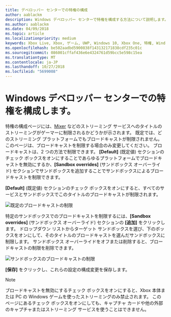```yaml
---
title: デベロッパー センターでの特権の構成
author: aablackm
description: Windows デベロッパー センターで特権を構成する方法について説明します。
ms.author: aablackm
ms.date: 04/09/2018
ms.topic: article
ms.localizationpriority: medium
keywords: Xbox Live, Xbox, ゲーム, UWP, Windows 10, Xbox One, 特権, Windows デベロッパー センター
ms.openlocfilehash: be502aadbd5900838f143132171838cdf235c01c
ms.sourcegitcommit: 086001cffaf436e6e4324761d59bcc5e598c15ea
ms.translationtype: MT
ms.contentlocale: ja-JP
ms.lasthandoff: 10/27/2018
ms.locfileid: "5699008"
---
```

# <a name="configure-privileges-on-windows-dev-center"></a>Windows デベロッパー センターでの特権を構成します。

特権の構成ページには、[Mixer](https://mixer.com/) などのストリーミング サービスへのタイトルのストリーミングがゲーマーに制限されるかどうかが示されます。 既定では、どのストリーミング プラットフォームでもブロードキャストが制限されません。このページは、ブロードキャストを制限する場合のみ変更してください。 ブロードキャストは、2 つの方法で制限できます。 **[Default]** (既定値) セクションのチェック ボックスをオンにすることであらゆるプラットフォームでブロードキャストを無効にするか、**[Sandbox overrides]** (サンドボックス オーバーライド) セクションでサンドボックスを追加することでサンドボックスによるブロードキャストを制限できます。

**[Default]** (既定値) セクションのチェック ボックスをオンにすると、すべてのサービスとサンドボックスでこのタイトルのブロードキャストが制限されます。

![既定のブロードキャストの制限](../../images/dev-center/privileges/default-privileges-check.JPG)

特定のサンドボックスでのブロードキャストを制限するには、**[Sandbox overrides]** (サンドボックス オーバーライド) セクションの **[追加]** をクリックします。 ドロップダウン リストからターゲット サンドボックスを選び、下のボックスをオンにして、そのタイトルのブロードキャストを選んだサンドボックスに制限します。 サンドボックス オーバーライドをオフまたは削除すると、ブロードキャストの制限を削除できます。

![サンドボックスのブロードキャストの制限](../../images/dev-center/privileges/sandbox-privileges-check.JPG)

**[保存]** をクリックし、これらの設定の構成変更を保存します。

> [!NOTE]
> ブロードキャストを無効にするチェック ボックスをオンにすると、Xbox 本体または PC の Windows ゲームを使ったストリーミングのみ禁止されます。 このページにあるチェック ボックスをオンにしても、キャプチャ カードや他の外部のキャプチャまたはストリーミング サービスを使うことはできません。